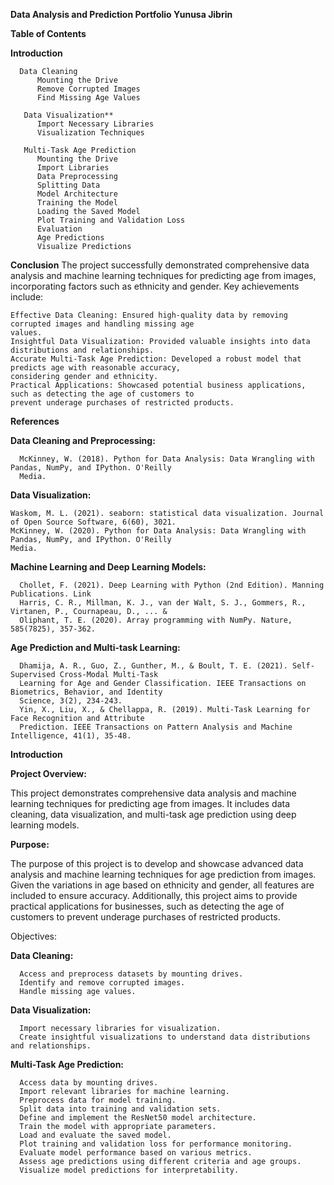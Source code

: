 **Data Analysis and Prediction Portfolio
Yunusa Jibrin**


**Table of Contents**

 **Introduction**
    
      Data Cleaning
          Mounting the Drive
          Remove Corrupted Images
          Find Missing Age Values
        
       Data Visualization**
          Import Necessary Libraries
          Visualization Techniques
        
       Multi-Task Age Prediction
          Mounting the Drive
          Import Libraries
          Data Preprocessing
          Splitting Data
          Model Architecture
          Training the Model
          Loading the Saved Model
          Plot Training and Validation Loss
          Evaluation
          Age Predictions
          Visualize Predictions
**Conclusion**
    The project successfully demonstrated comprehensive data analysis and machine learning techniques for 
    predicting age from images, incorporating factors such as ethnicity and gender. Key achievements include:
    
    Effective Data Cleaning: Ensured high-quality data by removing corrupted images and handling missing age 
    values.
    Insightful Data Visualization: Provided valuable insights into data distributions and relationships.
    Accurate Multi-Task Age Prediction: Developed a robust model that predicts age with reasonable accuracy, 
    considering gender and ethnicity.
    Practical Applications: Showcased potential business applications, such as detecting the age of customers to 
    prevent underage purchases of restricted products.
**References**

**Data Cleaning and Preprocessing:**

      McKinney, W. (2018). Python for Data Analysis: Data Wrangling with Pandas, NumPy, and IPython. O'Reilly 
      Media. 
**Data Visualization:**

    Waskom, M. L. (2021). seaborn: statistical data visualization. Journal of Open Source Software, 6(60), 3021. 
    McKinney, W. (2020). Python for Data Analysis: Data Wrangling with Pandas, NumPy, and IPython. O'Reilly 
    Media. 
**Machine Learning and Deep Learning Models:**

      Chollet, F. (2021). Deep Learning with Python (2nd Edition). Manning Publications. Link
      Harris, C. R., Millman, K. J., van der Walt, S. J., Gommers, R., Virtanen, P., Cournapeau, D., ... & 
      Oliphant, T. E. (2020). Array programming with NumPy. Nature, 585(7825), 357-362. 

**Age Prediction and Multi-task Learning:**

      Dhamija, A. R., Guo, Z., Gunther, M., & Boult, T. E. (2021). Self-Supervised Cross-Modal Multi-Task 
      Learning for Age and Gender Classification. IEEE Transactions on Biometrics, Behavior, and Identity 
      Science, 3(2), 234-243.
      Yin, X., Liu, X., & Chellappa, R. (2019). Multi-Task Learning for Face Recognition and Attribute 
      Prediction. IEEE Transactions on Pattern Analysis and Machine Intelligence, 41(1), 35-48. 

**Introduction**

**Project Overview:**

This project demonstrates comprehensive data analysis and machine learning techniques for predicting age from images. It includes data cleaning, data visualization, and multi-task age prediction using deep learning models.

**Purpose:**

The purpose of this project is to develop and showcase advanced data analysis and machine learning techniques for age prediction from images. Given the variations in age based on ethnicity and gender, all features are included to ensure accuracy. Additionally, this project aims to provide practical applications for businesses, such as detecting the age of customers to prevent underage purchases of restricted products.

Objectives:

**Data Cleaning:**

      Access and preprocess datasets by mounting drives.
      Identify and remove corrupted images.
      Handle missing age values.
**Data Visualization:**

      Import necessary libraries for visualization.
      Create insightful visualizations to understand data distributions and relationships.
      
**Multi-Task Age Prediction:**

      Access data by mounting drives.
      Import relevant libraries for machine learning.
      Preprocess data for model training.
      Split data into training and validation sets.
      Define and implement the ResNet50 model architecture.
      Train the model with appropriate parameters.
      Load and evaluate the saved model.
      Plot training and validation loss for performance monitoring.
      Evaluate model performance based on various metrics.
      Assess age predictions using different criteria and age groups.
      Visualize model predictions for interpretability.

